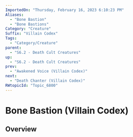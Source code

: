 ```yaml
---
ImportedOn: "Thursday, February 16, 2023 6:10:23 PM"
Aliases:
  - "Bone Bastion"
  - "Bone Bastions"
Category: "Creature"
Suffix: "Villain Codex"
Tags:
  - "Category/Creature"
parent:
  - "S6.2 - Death Cult Creatures"
up:
  - "S6.2 - Death Cult Creatures"
prev:
  - "Awakened Voice (Villain Codex)"
next:
  - "Death Chanter (Villain Codex)"
RWtopicId: "Topic_6800"
---
```

# Bone Bastion (Villain Codex)
## Overview
